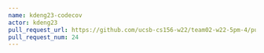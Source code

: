 ```yaml
---
name: kdeng23-codecov
actor: kdeng23
pull_request_url: https://github.com/ucsb-cs156-w22/team02-w22-5pm-4/pull/24
pull_request_num: 24
---
```

